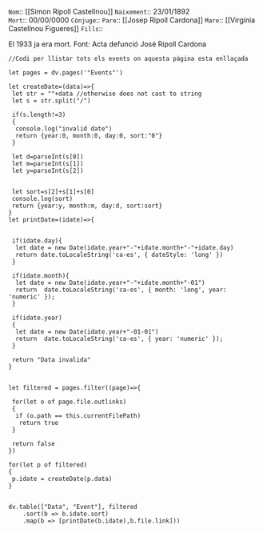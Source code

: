 `Nom`::   [[Simon Ripoll Castellnou]]
`Naixement`:: 23/01/1892  
`Mort`::  00/00/0000
`Cònjuge`::
`Pare`::  [[Josep Ripoll Cardona]]
`Mare`::   [[Virgínia Castellnou Figueres]]
`Fills`::  
  
 El 1933 ja era mort. Font: Acta defunció José Ripoll Cardona
  

```dataviewjs
//Codi per llistar tots els events on aquesta pàgina esta enllaçada

let pages = dv.pages('"Events"')

let createDate=(data)=>{
 let str = ""+data //otherwise does not cast to string
 let s = str.split("/")

 if(s.length!=3)
 {
  console.log("invalid date")
  return {year:0, month:0, day:0, sort:"0"}
 }
 
 let d=parseInt(s[0])
 let m=parseInt(s[1])
 let y=parseInt(s[2])
  
 
 let sort=s[2]+s[1]+s[0]
 console.log(sort)
 return {year:y, month:m, day:d, sort:sort} 
}
let printDate=(idate)=>{
 
 
 if(idate.day){
  let date = new Date(idate.year+"-"+idate.month+"-"+idate.day)
  return date.toLocaleString('ca-es', { dateStyle: 'long' })
 }
  
 if(idate.month){
  let date = new Date(idate.year+"-"+idate.month+"-01")
  return  date.toLocaleString('ca-es', { month: 'long', year: 'numeric' });
 }
  
 if(idate.year)
 {
  let date = new Date(idate.year+"-01-01")
  return  date.toLocaleString('ca-es', { year: 'numeric' });
 }
 
 return "Data invalida"
}


let filtered = pages.filter((page)=>{

 for(let o of page.file.outlinks)
 {
  if (o.path == this.currentFilePath)
   return true
 }
 
 return false
})

for(let p of filtered)
{
 p.idate = createDate(p.data)
}
 

dv.table(["Data", "Event"], filtered
    .sort(b => b.idate.sort)
    .map(b => [printDate(b.idate),b.file.link]))
```